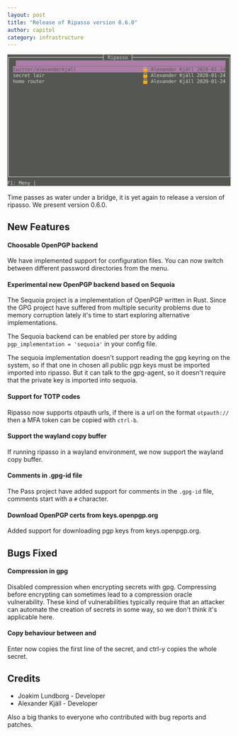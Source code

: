 ```yaml
---
layout: post
title: "Release of Ripasso version 0.6.0"
author: capitol
category: infrastructure
---
```

![ripasso-cursive](/images/ripasso-cursive-0.4.0.png)

Time passes as water under a bridge, it is yet again to release a version of ripasso. We present version 0.6.0.

## New Features

#### Choosable OpenPGP backend

We have implemented support for configuration files. You can now switch between different password
directories from the menu.

#### Experimental new OpenPGP backend based on Sequoia

The Sequoia project is a implementation of OpenPGP written in Rust. Since the GPG project
have suffered from multiple security problems due to memory corruption lately it's time
to start exploring alternative implementations.

The Sequoia backend can be enabled per store by adding `pgp_implementation = 'sequoia'` in
your config file.

The sequoia implementation doesn't support reading the gpg keyring on the system, so if that
one in chosen all public pgp keys must be imported imported into ripasso. But it can talk
to the gpg-agent, so it doesn't require that the private key is imported into sequoia.

#### Support for TOTP codes

Ripasso now supports otpauth urls, if there is a url on the format `otpauth://` then a MFA token
can be copied with `ctrl-b`.

#### Support the wayland copy buffer

If running ripasso in a wayland environment, we now support the wayland copy buffer.

#### Comments in .gpg-id file

The Pass project have added support for comments in the `.gpg-id` file, comments start
with a `#` character.

#### Download OpenPGP certs from keys.openpgp.org

Added support for downloading pgp keys from keys.openpgp.org.

## Bugs Fixed

#### Compression in gpg

Disabled compression when encrypting secrets with gpg. Compressing before encrypting can sometimes
lead to a compression oracle vulnerability. These kind of vulnerabilities typically require that
an attacker can automate the creation of secrets in some way, so we don't think it's applicable here.

#### Copy behaviour between <enter> and <ctrl-y>

Enter now copies the first line of the secret, and ctrl-y copies the whole secret.

## Credits

 * Joakim Lundborg - Developer
 * Alexander Kjäll - Developer

Also a big thanks to everyone who contributed with bug reports and patches.

